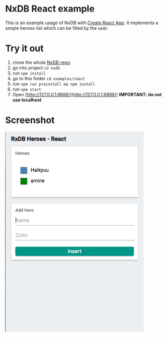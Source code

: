 # NxDB React example
This is an example usage of NxDB with [Create React App](https://github.com/facebookincubator/create-react-app). It implements a simple heroes-list which can be filled by the user.

# Try it out
1. clone the whole [NxDB-repo](https://github.com/nxpkg/nxdb)
2. go into project `cd nxdb`
3. run `npm install`
4. go to this folder `cd examples/react`
5. run `npm run preinstall && npm install`
6. run `npm start`
7. Open [http://127.0.0.1:8888/](http://127.0.0.1:8888/) **IMPORTANT: do not use localhost**


# Screenshot

![Screenshot](docfiles/screenshot.png?raw=true)
